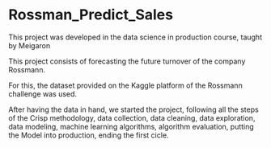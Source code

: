 # Rossman_Predict_Sales

This project was developed in the data science in production course, taught by Meigaron

This project consists of forecasting the future turnover of the company Rossmann.

For this, the dataset provided on the Kaggle platform of the Rossmann challenge was used.

After having the data in hand, we started the project, following all the steps of the Crisp methodology, data collection, data cleaning, data exploration, 
data modeling, machine learning algorithms, algorithm evaluation, putting the Model into production, ending the first cicle.
